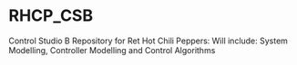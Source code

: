 # RHCP_CSB
Control Studio B Repository for Ret Hot Chili Peppers: Will include: System Modelling, Controller Modelling and Control Algorithms
